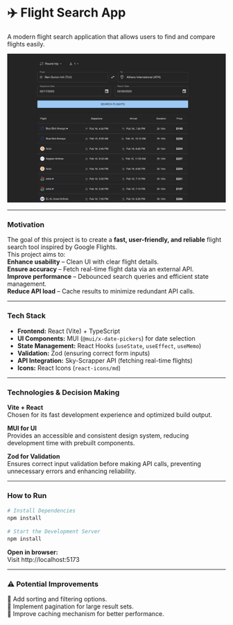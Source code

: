 # ✈️ Flight Search App  

A modern flight search application that allows users to find and compare flights easily.

![Preview](public/preview.png)

---

### **Motivation**  

The goal of this project is to create a **fast, user-friendly, and reliable** flight search tool inspired by Google Flights.  
This project aims to:  
**Enhance usability** – Clean UI with clear flight details.  
**Ensure accuracy** – Fetch real-time flight data via an external API.  
**Improve performance** – Debounced search queries and efficient state management.  
**Reduce API load** – Cache results to minimize redundant API calls.  

---

### **Tech Stack**  

- **Frontend:** React (Vite) + TypeScript  
- **UI Components:** MUI (`@mui/x-date-pickers`) for date selection  
- **State Management:** React Hooks (`useState`, `useEffect`, `useMemo`)  
- **Validation:** Zod (ensuring correct form inputs)  
- **API Integration:** Sky-Scrapper API (fetching real-time flights)  
- **Icons:** React Icons (`react-icons/md`)  

---

### **Technologies & Decision Making**  

**Vite + React**  
Chosen for its fast development experience and optimized build output.  

**MUI for UI**  
Provides an accessible and consistent design system, reducing development time with prebuilt components.  

**Zod for Validation**  
Ensures correct input validation before making API calls, preventing unnecessary errors and enhancing reliability.  

---

### **How to Run**  


```sh
# Install Dependencies  
npm install
```


```sh
# Start the Development Server
npm install
```

**Open in browser:**<br />
Visit http://localhost:5173

--- 

### ⚠️ Potential Improvements

🔹 Add sorting and filtering options.<br />
🔹 Implement pagination for large result sets.<br />
🔹 Improve caching mechanism for better performance.